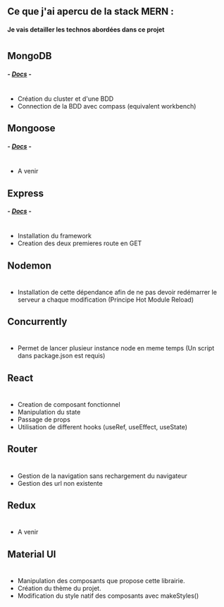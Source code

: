 ## Ce que j'ai apercu de la stack MERN :

#### Je vais detailler les technos abordées dans ce projet

#

## MongoDB

##### - [Docs](https://docs.mongodb.com/manual/) -

#

- Création du cluster et d'une BDD
- Connection de la BDD avec compass (equivalent workbench)

## Mongoose

##### - [Docs](https://mongoosejs.com/docs/guide.html) -

#

- A venir

## Express

##### - [Docs](https://expressjs.com/en/starter/installing.html) -

#

- Installation du framework
- Creation des deux premieres route en GET

## Nodemon

#

- Installation de cette dépendance afin de ne pas devoir redémarrer le serveur a chaque modification (Principe Hot Module Reload)

## Concurrently

#

- Permet de lancer plusieur instance node en meme temps (Un script dans package.json est requis)

## React

#

- Creation de composant fonctionnel
- Manipulation du state
- Passage de props
- Utilisation de different hooks (useRef, useEffect, useState)

## Router

#

- Gestion de la navigation sans rechargement du navigateur
- Gestion des url non existente

## Redux

#

- A venir

## Material UI

#

- Manipulation des composants que propose cette librairie.
- Création du thème du projet.
- Modification du style natif des composants avec makeStyles()
